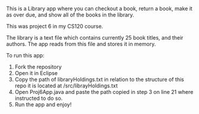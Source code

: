 This is a Library app where you can checkout a book, return a book, make it as over due, and show all of the books in the library.

This was project 6 in my CS120 course.

The library is a text file which contains currently 25 book titles, and their authors. The app reads from this file and stores it in memory.

To run this app:

1. Fork the repository
2. Open it in Eclipse
3. Copy the path of libraryHoldings.txt in relation to the structure of this repo it is located at /src/librayHoldings.txt
4. Open Proj6App.java and paste the path copied in step 3 on line 21 where instructed to do so.
5. Run the app and enjoy!